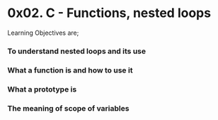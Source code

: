 # 0x02. C - Functions, nested loops #
Learning Objectives are;
### To understand nested loops and its use ###
### What a function is and how to use it ###
### What a prototype is ###
### The meaning of scope of variables ###
